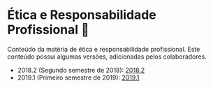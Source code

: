# Ética e Responsabilidade Profissional :european_castle:

Conteúdo da matéria de ética e responsabilidade profissional. Este conteúdo possui algumas versões, adicionadas pelos colaboradores.

- 2018.2 (Segundo semestre de 2018): [2018.2](/2018.2)
- 2019.1 (Primeiro semestre de 2019): [2019.1](/2019.1)
